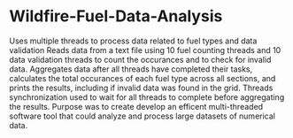 # Wildfire-Fuel-Data-Analysis

Uses multiple threads to process data related to fuel types and data validation
Reads data from a text file using 10 fuel counting threads and 10 data validation threads to count the occurances and to check for invalid data.
Aggregates data after all threads have completed their tasks, calculates the total occurances of each fuel type across all sections, and prints the results, including if invalid data was found in the grid.
Threads synchronization used to wait for all threads to complete before aggregating the results.
Purpose was to create develop an efficent multi-threaded software tool that could analyze and process large datasets of numerical data.
